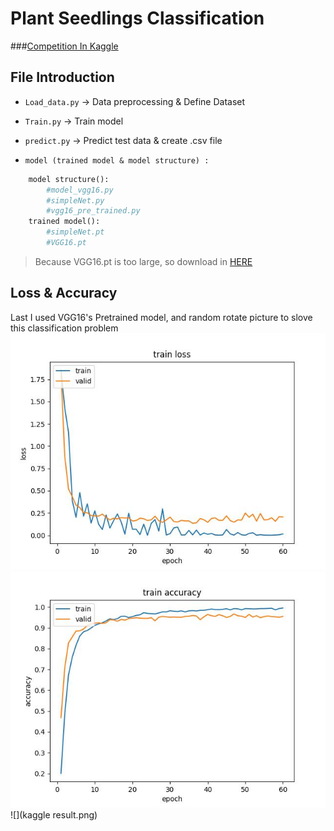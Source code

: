 # Plant Seedlings Classification

###[Competition In Kaggle](https://www.kaggle.com/c/plant-seedlings-classification)

## File Introduction
 + `Load_data.py` -> Data preprocessing & Define Dataset

+ `Train.py` -> Train model

+ `predict.py` -> Predict test data & create .csv file

+ `model (trained model & model structure) : `
```python
    model structure():
        #model_vgg16.py
        #simpleNet.py
        #vgg16_pre_trained.py
    trained model():
        #simpleNet.pt
        #VGG16.pt
```

> Because VGG16.pt is too large, so download in [HERE](https://drive.google.com/file/d/1wpC13TOo5J3TwrPUdjHY8mX01jjXWEWM/view?usp=sharing)

## Loss & Accuracy
Last I used VGG16's Pretrained model, and random rotate picture to slove this classification problem
![](VGG16_train_loss.jpg)
![](VGG16_train_acc.jpg)
![](kaggle result.png)